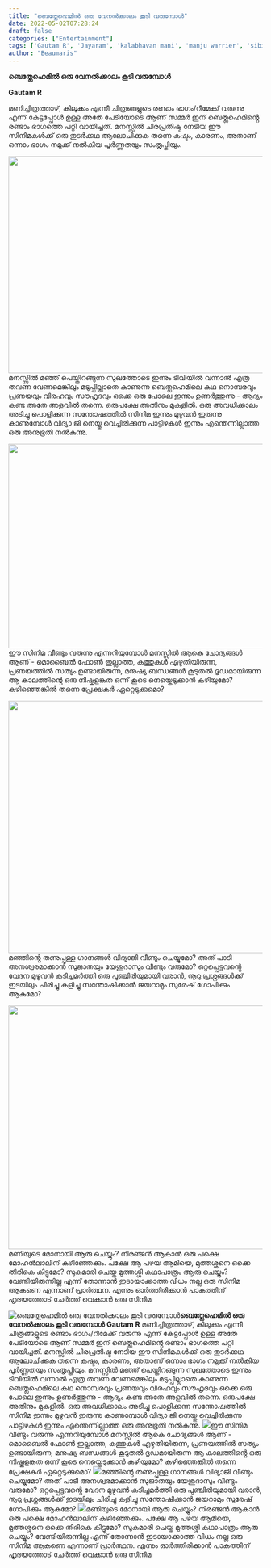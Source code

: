 ```yaml
---
title: "ബെത്ലേഹെമിൽ ഒരു വേനൽക്കാലം കൂടി വരുമ്പോൾ"
date: 2022-05-02T07:28:24
draft: false
categories: ["Entertainment"]
tags: ['Gautam R', 'Jayaram', 'kalabhavan mani', 'manju warrier', 'sibi malayil', 'summer in bethlehem', 'SURESHGOPI']
author: "Beaumaris"
---
```


<strong>ബെത്ലേഹെമിൽ ഒരു വേനൽക്കാലം കൂടി വരുമ്പോൾ</strong>

<strong>Gautam R </strong>

മണിച്ചിത്രത്താഴ്, കിലുക്കം എന്നീ ചിത്രങ്ങളുടെ രണ്ടാം ഭാഗം/റീമേക്ക് വരുന്നു എന്ന് കേട്ടപ്പോൾ ഉള്ള അതേ പേടിയോടെ ആണ് സമ്മർ ഇന് ബെത്ലഹെമിൻ്റെ രണ്ടാം ഭാഗത്തെ പറ്റി വായിച്ചത്. മനസ്സിൽ ചിരപ്രതിഷ്ഠ നേടിയ ഈ സിനിമകൾക്ക് ഒരു തുടർക്കഥ ആലോചിക്കുക തന്നെ കഷ്ടം, കാരണം, അതാണ് ഒന്നാം ഭാഗം നമുക്ക് നൽകിയ പൂർണ്ണതയും സംതൃപ്തിയും.

<img class="wp-image-332286 aligncenter" src="https://cdn.boolokam.com/articles/2022/05/egeggg.jpg" alt="" width="764" height="430" />മനസ്സിൽ മഞ്ഞ് പെയ്തിറങ്ങുന്ന സുഖത്തോടെ ഇന്നും ടിവിയിൽ വന്നാൽ എത്ര തവണ വേണമെങ്കിലും മടുപ്പില്ലാതെ കാണുന്ന ബെത്ലഹെമിലെ കഥ നൊമ്പരവും പ്രണയവും വിരഹവും സൗഹൃദവും ഒക്കെ ഒരു പോലെ ഇന്നും ഉണർത്തുന്നു - ആദ്യം കണ്ട അതേ അളവിൽ തന്നെ. ഒരുപക്ഷേ അതിനും മുകളിൽ. ഒരു അവധിക്കാലം അടിച്ചു പൊളിക്കുന്ന സന്തോഷത്തിൽ സിനിമ ഇന്നും മുഴുവൻ ഇരുന്നു കാണുമ്പോൾ വിദ്യാ ജി നെയ്തു വെച്ചിരിക്കുന്ന പാട്ടിഴകൾ ഇന്നും എന്തെന്നില്ലാത്ത ഒരു അനുഭൂതി നൽകുന്നു.

<img class="wp-image-332288 aligncenter" src="https://cdn.boolokam.com/articles/2022/05/fefee.jpg" alt="" width="778" height="405" />ഈ സിനിമ വീണ്ടും വരുന്നു എന്നറിയുമ്പോൾ മനസ്സിൽ ആകെ ചോദ്യങ്ങൾ ആണ് - മൊബൈൽ ഫോൺ ഇല്ലാത്ത, കത്തുകൾ എഴുതിയിരുന്ന, പ്രണയത്തിൽ സത്യം ഉണ്ടായിരുന്ന, മനുഷ്യ ബന്ധങ്ങൾ കൂടുതൽ ദൃഡമായിരുന്ന ആ കാലത്തിൻ്റെ ഒരു നിഷ്കളങ്കത ഒന്ന് കൂടെ നെയ്തെടുക്കാൻ കഴിയുമോ? കഴിഞ്ഞെങ്കിൽ തന്നെ പ്രേക്ഷകർ ഏറ്റെടുക്കുമൊ?

<img class="size-full wp-image-332289 aligncenter" src="https://cdn.boolokam.com/articles/2022/05/fefeeffff.jpg" alt="" width="750" height="500" />മഞ്ഞിൻ്റെ തണുപ്പുള്ള ഗാനങ്ങൾ വിദ്യാജി വീണ്ടും ചെയ്യുമോ? അത് പാടി അനശ്വരമാക്കാൻ സുജാതയും യേശുദാസും വീണ്ടും വരുമോ? ഒറ്റപ്പെട്ടവൻ്റെ വേദന മുഴുവൻ കടിച്ചമർത്തി ഒരു പുഞ്ചിരിയുമായി വരാൻ, നൂറു പ്രശ്നങ്ങൾക്ക് ഇടയിലും ചിരിച്ചു കളിച്ചു സന്തോഷിക്കാൻ ജയറാമും സുരേഷ് ഗോപിക്കും ആകുമോ?

<img class="wp-image-332290 aligncenter" src="https://cdn.boolokam.com/articles/2022/05/fbffbff.jpg" alt="" width="644" height="483" />മണിയുടെ മോനായി ആരു ചെയ്യും? നിരഞ്ജൻ ആകാൻ ഒരു പക്ഷെ മോഹൻലാലിന് കഴിഞ്ഞേക്കും. പക്ഷേ ആ പഴയ ആമിയെ, മുത്തശ്ശനെ ഒക്കെ തിരികെ കിട്ടുമോ? സുകുമാരി ചെയ്ത മുത്തശ്ശി കഥാപാത്രം ആരു ചെയ്യും? വേണ്ടിയിരുന്നില്ല എന്ന് തോന്നാൻ ഇടായാക്കാത്ത വിധം നല്ല ഒരു സിനിമ ആകണെ എന്നാണ് പ്രാർത്ഥന. എന്നും ഓർത്തിരിക്കാൻ പാകത്തിന് ഹൃദയത്തോട് ചേർത്ത് വെക്കാൻ ഒരു സിനിമ


![ബെത്ലേഹെമിൽ ഒരു വേനൽക്കാലം കൂടി വരുമ്പോൾ](https://cdn.boolokam.com/articles/2022/05/egeggg.jpg)**ബെത്ലേഹെമിൽ ഒരു വേനൽക്കാലം കൂടി വരുമ്പോൾ** **Gautam R** മണിച്ചിത്രത്താഴ്, കിലുക്കം എന്നീ ചിത്രങ്ങളുടെ രണ്ടാം ഭാഗം/റീമേക്ക് വരുന്നു എന്ന് കേട്ടപ്പോൾ ഉള്ള അതേ പേടിയോടെ ആണ് സമ്മർ ഇന് ബെത്ലഹെമിൻ്റെ രണ്ടാം ഭാഗത്തെ പറ്റി വായിച്ചത്. മനസ്സിൽ ചിരപ്രതിഷ്ഠ നേടിയ ഈ സിനിമകൾക്ക് ഒരു തുടർക്കഥ ആലോചിക്കുക തന്നെ കഷ്ടം, കാരണം, അതാണ് ഒന്നാം ഭാഗം നമുക്ക് നൽകിയ പൂർണ്ണതയും സംതൃപ്തിയും. മനസ്സിൽ മഞ്ഞ് പെയ്തിറങ്ങുന്ന സുഖത്തോടെ ഇന്നും ടിവിയിൽ വന്നാൽ എത്ര തവണ വേണമെങ്കിലും മടുപ്പില്ലാതെ കാണുന്ന ബെത്ലഹെമിലെ കഥ നൊമ്പരവും പ്രണയവും വിരഹവും സൗഹൃദവും ഒക്കെ ഒരു പോലെ ഇന്നും ഉണർത്തുന്നു - ആദ്യം കണ്ട അതേ അളവിൽ തന്നെ. ഒരുപക്ഷേ അതിനും മുകളിൽ. ഒരു അവധിക്കാലം അടിച്ചു പൊളിക്കുന്ന സന്തോഷത്തിൽ സിനിമ ഇന്നും മുഴുവൻ ഇരുന്നു കാണുമ്പോൾ വിദ്യാ ജി നെയ്തു വെച്ചിരിക്കുന്ന പാട്ടിഴകൾ ഇന്നും എന്തെന്നില്ലാത്ത ഒരു അനുഭൂതി നൽകുന്നു. ![](https://cdn.boolokam.com/articles/2022/05/fefee.jpg)ഈ സിനിമ വീണ്ടും വരുന്നു എന്നറിയുമ്പോൾ മനസ്സിൽ ആകെ ചോദ്യങ്ങൾ ആണ് - മൊബൈൽ ഫോൺ ഇല്ലാത്ത, കത്തുകൾ എഴുതിയിരുന്ന, പ്രണയത്തിൽ സത്യം ഉണ്ടായിരുന്ന, മനുഷ്യ ബന്ധങ്ങൾ കൂടുതൽ ദൃഡമായിരുന്ന ആ കാലത്തിൻ്റെ ഒരു നിഷ്കളങ്കത ഒന്ന് കൂടെ നെയ്തെടുക്കാൻ കഴിയുമോ? കഴിഞ്ഞെങ്കിൽ തന്നെ പ്രേക്ഷകർ ഏറ്റെടുക്കുമൊ? ![](https://cdn.boolokam.com/articles/2022/05/fefeeffff.jpg)മഞ്ഞിൻ്റെ തണുപ്പുള്ള ഗാനങ്ങൾ വിദ്യാജി വീണ്ടും ചെയ്യുമോ? അത് പാടി അനശ്വരമാക്കാൻ സുജാതയും യേശുദാസും വീണ്ടും വരുമോ? ഒറ്റപ്പെട്ടവൻ്റെ വേദന മുഴുവൻ കടിച്ചമർത്തി ഒരു പുഞ്ചിരിയുമായി വരാൻ, നൂറു പ്രശ്നങ്ങൾക്ക് ഇടയിലും ചിരിച്ചു കളിച്ചു സന്തോഷിക്കാൻ ജയറാമും സുരേഷ് ഗോപിക്കും ആകുമോ? ![](https://cdn.boolokam.com/articles/2022/05/fbffbff.jpg)മണിയുടെ മോനായി ആരു ചെയ്യും? നിരഞ്ജൻ ആകാൻ ഒരു പക്ഷെ മോഹൻലാലിന് കഴിഞ്ഞേക്കും. പക്ഷേ ആ പഴയ ആമിയെ, മുത്തശ്ശനെ ഒക്കെ തിരികെ കിട്ടുമോ? സുകുമാരി ചെയ്ത മുത്തശ്ശി കഥാപാത്രം ആരു ചെയ്യും? വേണ്ടിയിരുന്നില്ല എന്ന് തോന്നാൻ ഇടായാക്കാത്ത വിധം നല്ല ഒരു സിനിമ ആകണെ എന്നാണ് പ്രാർത്ഥന. എന്നും ഓർത്തിരിക്കാൻ പാകത്തിന് ഹൃദയത്തോട് ചേർത്ത് വെക്കാൻ ഒരു സിനിമ
